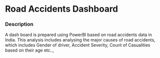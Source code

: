# Road Accidents Dashboard

### Description

A dash board is prepared using PowerBI based on road accidents data in India. This analysis includes analysing the major causes of road accidents, which includes Gender of driver, Accident Severity, Count of Casualities based on their age etc..,
